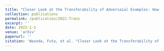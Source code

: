```yaml
---
title: "Closer Look at the Transferability of Adversaial Examples: How They Fool Different Models Differently"
collection: publications
permalink: /publication/2022-Trans
excerpt: ''
date: 2022-1-1
venue: 'arXiv'
paperurl: ''
citation: 'Waseda, Futa, et al. "Closer Look at the Transferability of Adversarial Examples: How They Fool Different Models Differently." arXiv preprint arXiv:2112.14337 (2021).'
---
```

<!-- This paper is about the number 3. The number 4 is left for future work.

[Download paper here](http://academicpages.github.io/files/paper3.pdf)

Recommended citation: Your Name, You. (2015). "Paper Title Number 3." <i>Journal 1</i>. 1(3). -->